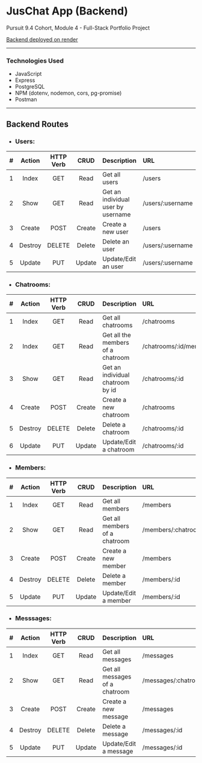 # JusChat App (Backend)

Pursuit 9.4 Cohort, Module 4 - Full-Stack Portfolio Project

[Backend deployed on render](https://juschat-backend.onrender.com/)

---

### Technologies Used

* JavaScript
* Express
* PostgreSQL
* NPM (dotenv, nodemon, cors, pg-promise)
* Postman

---

## Backend Routes

- ### Users:

|  #  | Action  | HTTP Verb |    CRUD    |              Description              | URL                 |
| :-: | :-----: | :-------: | :--------: | :-----------------------------------  | :-----              |
|  1  |  Index  |    GET    |    Read    | Get all users                         | /users              |
|  2  |  Show   |    GET    |    Read    | Get an individual user by username    | /users/:username    |
|  3  | Create  |   POST    |   Create   | Create a new user                     | /users              |
|  4  | Destroy |  DELETE   |   Delete   | Delete an user                        | /users/:username    |
|  5  | Update  |    PUT    |   Update   | Update/Edit an user                   | /users/:username    |

- ### Chatrooms:

|  #  | Action  | HTTP Verb |    CRUD    |              Description             | URL                    |
| :-: | :-----: | :-------: | :--------: | :----------------------------------- | :-----                 |
|  1  |  Index  |    GET    |    Read    | Get all chatrooms                    | /chatrooms             |
|  2  |  Index  |    GET    |    Read    | Get all the members of a chatroom    | /chatrooms/:id/members |
|  3  |  Show   |    GET    |    Read    | Get an individual chatroom by id     | /chatrooms/:id         |
|  4  | Create  |   POST    |   Create   | Create a new chatroom                | /chatrooms             |
|  5  | Destroy |  DELETE   |   Delete   | Delete a chatroom                    | /chatrooms/:id         |
|  6  | Update  |    PUT    |   Update   | Update/Edit a chatroom               | /chatrooms/:id         |

- ### Members:

|  #  | Action  | HTTP Verb |    CRUD    |              Description              | URL                  |
| :-: | :-----: | :-------: | :--------: | :-----------------------------------  | :-----               |
|  1  |  Index  |    GET    |    Read    | Get all members                       | /members             |
|  2  |   Show  |    GET    |    Read    | Get all members of a chatroom         | /members/:chatroomId |
|  3  | Create  |   POST    |   Create   | Create a new member                   | /members             |
|  4  | Destroy |  DELETE   |   Delete   | Delete a member                       | /members/:id         |
|  5  | Update  |    PUT    |   Update   | Update/Edit a member                  | /members/:id         |

- ### Messsages:

|  #  | Action  | HTTP Verb |    CRUD    |              Description             | URL                   |
| :-: | :-----: | :-------: | :--------: | :----------------------------------- | :-----                |
|  1  |  Index  |    GET    |    Read    | Get all messages                     | /messages             |
|  2  |  Show   |    GET    |    Read    | Get all messages of a chatroom       | /messages/:chatroomId |
|  3  | Create  |   POST    |   Create   | Create a new message                 | /messages             |
|  4  | Destroy |  DELETE   |   Delete   | Delete a message                     | /messages/:id         |
|  5  | Update  |    PUT    |   Update   | Update/Edit a message                | /messages/:id         |
